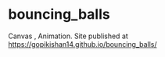 # bouncing_balls
Canvas , Animation. 
Site published at https://gopikishan14.github.io/bouncing_balls/
